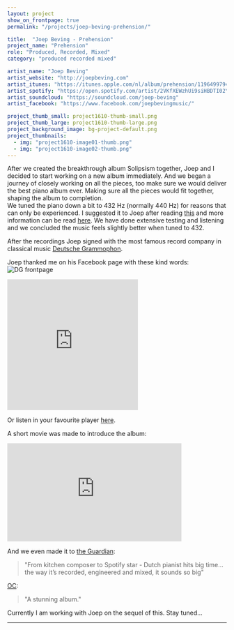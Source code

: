 ```yaml
---
layout: project
show_on_frontpage: true
permalink: "/projects/joep-beving-prehension/"

title:  "Joep Beving - Prehension"
project_name: "Prehension"
role: "Produced, Recorded, Mixed"
category: "produced recorded mixed"

artist_name: "Joep Beving"
artist_website: "http://joepbeving.com"
artist_itunes: "https://itunes.apple.com/nl/album/prehension/1196499794?l=en"
artist_spotify: "https://open.spotify.com/artist/2VKfXEWzhUi9siHBDTI02Y"
artist_soundcloud: "https://soundcloud.com/joep-beving"
artist_facebook: "https://www.facebook.com/joepbevingmusic/"

project_thumb_small: project1610-thumb-small.png
project_thumb_large: project1610-thumb-large.png
project_background_image: bg-project-default.png
project_thumbnails:
  - img: "project1610-image01-thumb.png"
  - img: "project1610-image02-thumb.png"
---
```

After we created the breakthrough album Solipsism together, Joep and I decided to start working on a new album immediately. And we began a journey of closely working on all the pieces, too make sure we would deliver the best piano album ever. Making sure all the pieces would fit together, shaping the album to completion.  
We tuned the piano down a bit to 432 Hz (normally 440 Hz) for reasons that can only be experienced. I suggested it to Joep after reading [this](http://www.independent.co.uk/news/people/prince-held-a-facebook-qa-and-this-is-the-only-question-he-answered-9767679.html) and more information can be read [here](http://www.viewzone.com/432hertz222.html). We have done extensive testing and listening and we concluded the music feels slightly better when tuned to 432.

After the recordings Joep signed with the most famous record company in classical music [Deutsche Grammophon](http://www.deutschegrammophon.com/en/cat/4797151?).

Joep thanked me on his Facebook page with these kind words:
![DG frontpage](../../img/project1610-facebookquote.png)

<iframe src="https://open.spotify.com/embed/album/4IrmlNwO8aXQlFghPYl01q" width="300" height="300" frameborder="0" allowtransparency="true"></iframe>

Or listen in your favourite player [here](https://dg.lnk.to/beving-prehension).

A short movie was made to introduce the album:

<iframe width="400" height="225" src="https://www.youtube.com/embed/Tuh4_h93DZk?rel=0" frameborder="0" gesture="media" allow="encrypted-media" allowfullscreen></iframe>

And we even made it to [the Guardian](https://www.theguardian.com/music/2017/may/13/joep-beving-dutch-pianist-spotify-star-solipsism):
>"From kitchen composer to Spotify star - Dutch pianist hits big time... the way it’s recorded, engineered and mixed, it sounds so big"

[OC](https://ourculturemag.com/2017/04/09/204-2/):
>"A stunning album." 

Currently I am working with Joep on the sequel of this. Stay tuned...

---